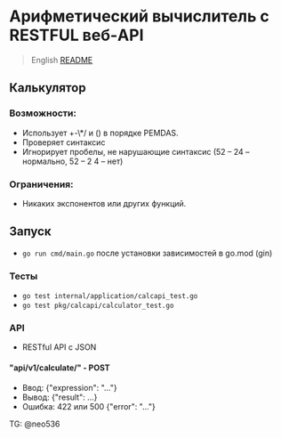# Арифметический вычислитель с RESTFUL веб-API

> English [README](README.ru)

## Калькулятор

### Возможности:

- Использует +-\\*/ и () в порядке PEMDAS.
- Проверяет синтаксис
- Игнорирует пробелы, не нарушающие синтаксис (52 – 24 – нормально, 52 – 2 4 – нет)

### Ограничения:

- Никаких экспонентов или других функций.

## Запуск

-   `go run cmd/main.go` после установки зависимостей в go.mod (gin)

### Тесты

-   `go test internal/application/calcapi_test.go`
-   `go test pkg/calcapi/calculator_test.go`

### API

- RESTful API с JSON

#### "api/v1/calculate/" - POST

- Ввод: {"expression": "..."}
- Вывод: {"result": ...}
- Ошибка: 422 или 500 {"error": "..."}


TG: @neo536
